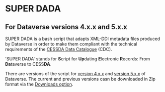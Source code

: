 # SUPER DADA

## For Dataverse versions 4.x.x and 5.x.x

SUPER DADA is a bash script that adapts XML-DDI metadata files produced by Dataverse in order to make them compliant with the technical requirements of the [CESSDA Data Catalogue](https://datacatalogue.cessda.eu/) (CDC).

'SUPER DADA' stands for **S**cript for **Up**dating **E**lectronic **R**ecords: From **Da**taverse to CESS**DA**.

There are versions of the script for [version 4.x.x](https://bitbucket.org/cessda/cessda.code.dataverse/src/master/SUPER_DADA_DV_4/) and [version 5.x.x](https://bitbucket.org/cessda/cessda.code.dataverse/src/master/SUPER_DADA_DV_5/) of Dataverse.
The current and previous versions casn be downloaded in Zip format via the [Downloads option](https://bitbucket.org/cessda/cessda.code.dataverse/downloads/).

